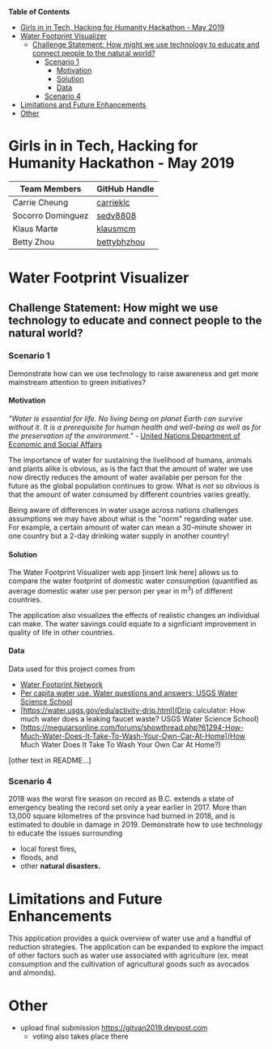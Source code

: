 <!-- markdown-toc start - Don't edit this section. Run M-x markdown-toc-generate-toc again -->
**Table of Contents**

- [Girls in in Tech, Hacking for Humanity Hackathon - May 2019](#girls-in-in-tech-hacking-for-humanity-hackathon---may-2019)
- [Water Footprint Visualizer](#water-footprint-visualizer)
    - [Challenge Statement: How might we use technology to educate and connect people to the natural world?](#challenge-statement-how-might-we-use-technology-to-educate-and-connect-people-to-the-natural-world)
        - [Scenario 1](#scenario-1)
            - [Motivation](#motivation)
            - [Solution](#solution)
            - [Data](#data)
        - [Scenario 4](#scenario-4)
- [Limitations and Future Enhancements](#limitations-and-future-enhancements)
- [Other](#other)

<!-- markdown-toc end -->
# Girls in in Tech, Hacking for Humanity Hackathon - May 2019

|Team Members|GitHub Handle|
|------------|-------------|
|Carrie Cheung|[carrieklc](https://github.com/carrieklc)|
|Socorro Dominguez|[sedv8808](https://github.com/sedv8808)|
|Klaus Marte|[klausmcm](https://github.com/klausmcm)|
|Betty Zhou|[bettybhzhou](https://github.com/bettybhzhou)|

# Water Footprint Visualizer

## Challenge Statement: How might we use technology to educate and connect people to the natural world?

### Scenario 1
Demonstrate how can we use technology to raise awareness and get more mainstream attention to green initiatives?

#### Motivation
_"Water is essential for life. No living being on planet Earth can survive without it. It is a prerequisite for human health and well-being as well as for the preservation of the environment."_ - [United Nations Department of Economic and Social Affairs](https://www.un.org/waterforlifedecade/background.shtml)

The importance of water for sustaining the livelihood of humans, animals and plants alike is obvious, as is the fact that the amount of water we use now directly reduces the amount of water available per person for the future as the global population continues to grow. What is _not_ so obvious is that the amount of water consumed by different countries varies greatly.

Being aware of differences in water usage across nations challenges assumptions we may have about what is the "norm" regarding water use. For example, a certain amount of water can mean a 30-minute shower in one country but a 2-day drinking water supply in another country!

#### Solution

The Water Footprint Visualizer web app [insert link here] allows us to compare the water footprint of domestic water consumption (quantified as average domestic water use per person per year in m<sup>3</sup>) of different countries.

The application also visualizes the effects of realistic changes an individual can make. The water savings could equate to a signficiant improvement in quality of life in other countries.


#### Data

Data used for this project comes from
- [Water Footprint Network](https://waterfootprint.org/en/resources/waterstat/national-water-footprint-statistbics/)
- [Per capita water use. Water questions and answers; USGS Water Science School](https://water.usgs.gov/edu/qa-home-percapita.html)
- [https://water.usgs.gov/edu/activity-drip.html](Drip calculator: How much water does a leaking faucet waste? USGS Water Science School)
- [https://meguiarsonline.com/forums/showthread.php?61294-How-Much-Water-Does-It-Take-To-Wash-Your-Own-Car-At-Home](How Much Water Does It Take To Wash Your Own Car At Home?)


[other text in README...]

### Scenario 4
2018 was the worst fire season on record as B.C. extends a state of emergency beating the record set only a year earlier in 2017. More than 13,000 square kilometres of the province had burned in 2018, and is estimated to double in damage in 2019.
Demonstrate how to use technology to educate the issues surrounding
- local forest fires,
- floods, and
- other **natural disasters.**

# Limitations and Future Enhancements
This application provides a quick overview of water use and a handful of reduction strategies.
The application can be expanded to explore the impact of other factors such as water use associated with agriculture (ex. meat consumption and the cultivation of agricultural goods such as avocados and almonds).

# Other
- upload final submission https://gitvan2019.devpost.com
  - voting also takes place there
